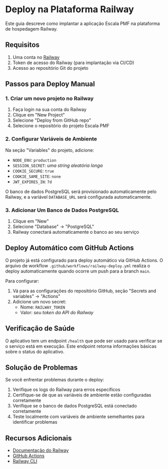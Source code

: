 # Deploy na Plataforma Railway

Este guia descreve como implantar a aplicação Escala PMF na plataforma de hospedagem Railway.

## Requisitos

1. Uma conta no [Railway](https://railway.app/)
2. Token de acesso do Railway (para implantação via CI/CD)
3. Acesso ao repositório Git do projeto

## Passos para Deploy Manual

### 1. Criar um novo projeto no Railway

1. Faça login na sua conta do Railway
2. Clique em "New Project"
3. Selecione "Deploy from GitHub repo"
4. Selecione o repositório do projeto Escala PMF

### 2. Configurar Variáveis de Ambiente

Na seção "Variables" do projeto, adicione:

- `NODE_ENV`: `production`
- `SESSION_SECRET`: *uma string aleatória longa*
- `COOKIE_SECURE`: `true`
- `COOKIE_SAME_SITE`: `none`
- `JWT_EXPIRES_IN`: `7d`

O banco de dados PostgreSQL será provisionado automaticamente pelo Railway, e a variável `DATABASE_URL` será configurada automaticamente.

### 3. Adicionar Um Banco de Dados PostgreSQL

1. Clique em "New"
2. Selecione "Database" → "PostgreSQL"
3. Railway conectará automaticamente o banco ao seu serviço

## Deploy Automático com GitHub Actions

O projeto já está configurado para deploy automático via GitHub Actions. O arquivo de workflow `.github/workflows/railway-deploy.yml` realiza o deploy automaticamente quando ocorre um push para a branch `main`.

Para configurar:

1. Vá para as configurações do repositório GitHub, seção "Secrets and variables" → "Actions"
2. Adicione um novo secret:
   - Nome: `RAILWAY_TOKEN`
   - Valor: *seu token da API do Railway*

## Verificação de Saúde

O aplicativo tem um endpoint `/health` que pode ser usado para verificar se o serviço está em execução. Este endpoint retorna informações básicas sobre o status do aplicativo.

## Solução de Problemas

Se você enfrentar problemas durante o deploy:

1. Verifique os logs do Railway para erros específicos
2. Certifique-se de que as variáveis de ambiente estão configuradas corretamente
3. Verifique se o banco de dados PostgreSQL está conectado corretamente
4. Teste localmente com variáveis de ambiente semelhantes para identificar problemas

## Recursos Adicionais

- [Documentação do Railway](https://docs.railway.app/)
- [GitHub Actions](https://docs.github.com/en/actions)
- [Railway CLI](https://docs.railway.app/develop/cli)